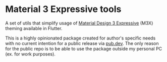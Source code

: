 # Material 3 Expressive tools

A set of utils that simplify usage of [Material Design 3 Expressive](https://m3.material.io/) (M3X) theming available in Flutter.

This is a highly opinionated package created for author's specific needs with no current intention for a public release via [pub.dev](https://pub.dev/). 
The only reason for the public repo is to be able to use the package outside my personal PC (ex. for work purposes).